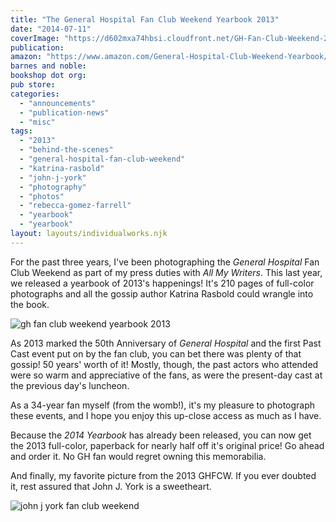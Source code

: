 ```yaml
---
title: "The General Hospital Fan Club Weekend Yearbook 2013"
date: "2014-07-11"
coverImage: "https://d602mxa74hbsi.cloudfront.net/GH-Fan-Club-Weekend-2013.jpg"
publication:
amazon: "https://www.amazon.com/General-Hospital-Club-Weekend-Yearbook/dp/1500542393"
barnes and noble:
bookshop dot org:
pub store:
categories:
  - "announcements"
  - "publication-news"
  - "misc"
tags:
  - "2013"
  - "behind-the-scenes"
  - "general-hospital-fan-club-weekend"
  - "katrina-rasbold"
  - "john-j-york"
  - "photography"
  - "photos"
  - "rebecca-gomez-farrell"
  - "yearbook"
  - "yearbook"
layout: layouts/individualworks.njk
---
```


For the past three years, I've been photographing the _General Hospital_ Fan Club Weekend as part of my press duties with _All My Writers_. This last year, we released a yearbook of 2013's happenings! It's 210 pages of full-color photographs and all the gossip author Katrina Rasbold could wrangle into the book.

![gh fan club weekend yearbook 2013](https://d602mxa74hbsi.cloudfront.net/GH-Fan-Club-Weekend-2013.jpg)

As 2013 marked the 50th Anniversary of _General Hospital_ and the first Past Cast event put on by the fan club, you can bet there was plenty of that gossip! 50 years' worth of it! Mostly, though, the past actors who attended were so warm and appreciative of the fans, as were the present-day cast at the previous day's luncheon.

As a 34-year fan myself (from the womb!), it's my pleasure to photograph these events, and I hope you enjoy this up-close access as much as I have.

Because the _2014 Yearbook_ has already been released, you can now get the 2013 full-color, paperback for nearly half off it's original price! Go ahead and order it. No GH fan would regret owning this memorabilia.

And finally, my favorite picture from the 2013 GHFCW. If you ever doubted it, rest assured that John J. York is a sweetheart.

![john j york fan club weekend](https://d602mxa74hbsi.cloudfront.net/2013_Main_Event243.JPG)
